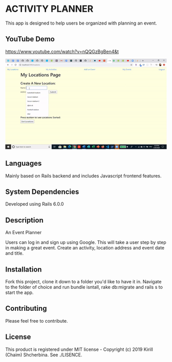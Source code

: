 # ACTIVITY PLANNER

This app is designed to help users be organized with planning an event. 

## YouTube Demo
https://www.youtube.com/watch?v=nQQGzBgBen4&t

![Activityplanner](https://github.com/ChaimSh/activity-planner/blob/master/lib/ezgif.com-video-to-gif%20(5).gif?raw=true)

## Languages
Mainly based on Rails backend and includes Javascript frontend features. 

## System Dependencies
Developed using Rails 6.0.0

## Description 
An Event Planner

Users can log in and sign up using Google.
This will take a user step by step in making a great event. Create an activity, location address and event date and title.

## Installation
Fork this project, clone it down to a folder you'd like to have it in. Navigate to the folder of choice and run bundle isntall, rake db:migrate and rails s to start the app.

## Contributing 
Please feel free to contribute.

## License
This product is registered under MIT license - Copyright (c) 2019 Kirill (Chaim) Shcherbina. See ./LISENCE.


